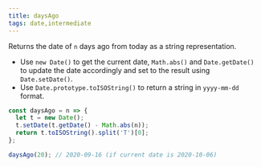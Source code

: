 ```yaml
---
title: daysAgo
tags: date,intermediate
---
```


Returns the date of `n` days ago from today as a string representation.

- Use `new Date()` to get the current date, `Math.abs()` and `Date.getDate()` to update the date accordingly and set to the result using `Date.setDate()`.
- Use `Date.prototype.toISOString()` to return a string in `yyyy-mm-dd` format.

```js
const daysAgo = n => {
  let t = new Date();
  t.setDate(t.getDate() - Math.abs(n));
  return t.toISOString().split('T')[0];
};
```

```js
daysAgo(20); // 2020-09-16 (if current date is 2020-10-06)
```
